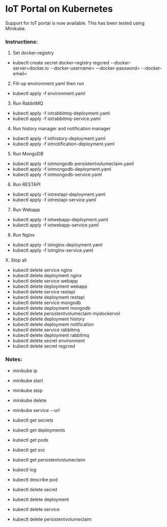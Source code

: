 # IoT Portal on Kubernetes

Support for IoT portal is now available. This has been tested using Minikube. 



### Instructions:

1. Set docker-registry

- kubectl create secret docker-registry regcred --docker-server=docker.io --docker-username=<USERNAME> --docker-password=<PASSWORD> --docker-email=<EMAIL>


2. Fill-up environment.yaml then run 

- kubectl apply -f environment.yaml


3. Run RabbitMQ

- kubectl apply -f iotrabbitmq-deployment.yaml
- kubectl apply -f iotrabbitmq-service.yaml


4. Run history manager and notification manager

- kubectl apply -f iothistory-deployment.yaml
- kubectl apply -f iotnotification-deployment.yaml


5. Run MongoDB

- kubectl apply -f iotmongodb-persistentvolumeclaim.yaml
- kubectl apply -f iotmongodb-deployment.yaml
- kubectl apply -f iotmongodb-service.yaml


6. Run RESTAPI

- kubectl apply -f iotrestapi-deployment.yaml
- kubectl apply -f iotrestapi-service.yaml


7. Run Webapp

- kubectl apply -f iotwebapp-deployment.yaml
- kubectl apply -f iotwebapp-service.yaml


8. Run Nginx

- kubectl apply -f iotnginx-deployment.yaml
- kubectl apply -f iotnginx-service.yaml


X. Stop all

- kubectl delete service nginx
- kubectl delete deployment nginx
- kubectl delete service webapp
- kubectl delete deployment webapp
- kubectl delete service restapi
- kubectl delete deployment restapi
- kubectl delete service mongodb
- kubectl delete deployment mongodb
- kubectl delete persistentvolumeclaim mydockervol
- kubectl delete deployment history
- kubectl delete deployment notification
- kubectl delete service rabbitmq
- kubectl delete deployment rabbitmq
- kubectl delete secret environment
- kubectl delete secret regcred


### Notes:

- minikube ip
- minikube start
- minikube stop
- minikube delete
- minikube service <SERVICENAME> --url

- kubectl get secrets
- kubectl get deployments
- kubectl get pods
- kubectl get svc
- kubectl get persistentvolumeclaim
- kubectl log <PODNAME>
- kubectl describe pod <PODNAME>
- kubectl delete secret <SECRETNAME>
- kubectl delete deployment <DEPLOYMENTNAME>
- kubectl delete service <SERVICENAME>
- kubectl delete persistentvolumeclaim <PERSISTENTVOLUMENAME>
